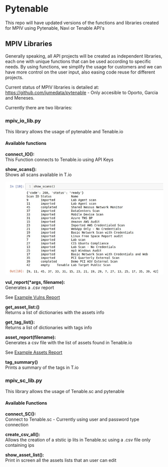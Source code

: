 # Pytenable

This repo will have updated versions of the functions and libraries created for MPIV using Pytenable, Navi or Tenable API's

## MPIV Libraries

Generally speaking, all API projects will be created as independent libraries, each one with unique functions that can be used according to specific needs. By using functions, we simplify the usage for customers and we can have more control on the user input, also easing code reuse for different projects.

Current status of MPIV libraries is detailed at: https://github.com/jumedata/pytenable - Only accesible to Oporto, Garcia and Meneses. 

Currently there are two libraries:

### mpiv_io_lib.py  
This library allows the usage of pytenable and Tenable.io

#### Available functions

**connect_IO():**  
This Function connects to Tenable.io using API Keys    

**show_scans():**  
Shows all scans available in T.io    

![image](images/showscansoutput.jpg "show_scans output")  


**vul_report(\*args, filename):**  
Generates a .csv report  

See [Example Vulns Report](outputfiles/Example_vulns_repo.csv)


**get_asset_list:()**  
Returns a list of dictionaries with the assets info  

**get_tag_list():**  
Returns a list of dictionaries with tags info  

**asset_report(filename):**  
Generates a csv file with the list of assets found in Tenable.io  

See [Example Assets Report](outputfiles/Example_asset_repo.csv)
 
**tag_summary()**  
Prints a summary of the tags in T.io 


### mpiv_sc_lib.py  
This library allows the usage of Tenable.sc and pytenable

#### Available Functions

**connect_SC():**  
Connect to Tenable.sc - Currently using user and password type connection  

**create_csv_all():**  
Allows the creation of a ststic ip lits in Tenable.sc using a .csv file only containing ips  

**show_asset_list():**  
Print in screen all the assets lists that an user can edit
